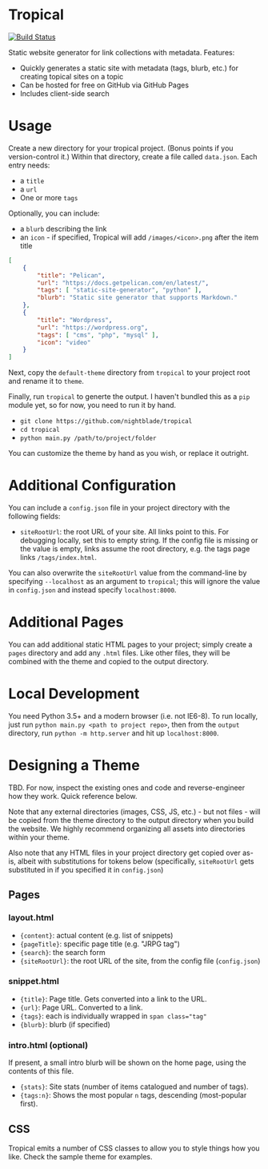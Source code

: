 # Tropical

[![Build Status](https://travis-ci.com/nightblade9/tropical.svg?branch=main)](https://travis-ci.com/nightblade9/tropical)

Static website generator for link collections with metadata. Features:

- Quickly generates a static site with metadata (tags, blurb, etc.) for creating topical sites on a topic
- Can be hosted for free on GitHub via GitHub Pages
- Includes client-side search

# Usage

Create a new directory for your tropical project. (Bonus points if you version-control it.) Within that directory, create a file called `data.json`. Each entry needs:

- a `title`
- a `url`
- One or more `tags`

Optionally, you can include:
- a `blurb` describing the link
- an `icon` - if specified, Tropical will add `/images/<icon>.png` after the item title 

```json
[
    {
        "title": "Pelican",
        "url": "https://docs.getpelican.com/en/latest/",
        "tags": [ "static-site-generator", "python" ],
        "blurb": "Static site generator that supports Markdown."
    },
    {
        "title": "Wordpress",
        "url": "https://wordpress.org",
        "tags": [ "cms", "php", "mysql" ],
        "icon": "video"
    }
]
```

Next, copy the `default-theme` directory from `tropical` to your project root and rename it to `theme`.

Finally, run `tropical` to generte the output.  I haven't bundled this as a `pip` module yet, so for now, you need to run it by hand.

- `git clone https://github.com/nightblade/tropical`
- `cd tropical`
- `python main.py /path/to/project/folder`

You can customize the theme by hand as you wish, or replace it outright.

# Additional Configuration

You can include a `config.json` file in your project directory with the following fields:

- `siteRootUrl`: the root URL of your site. All links point to this. For debugging locally, set this to empty string. If the config file is missing or the value is empty, links assume the root directory, e.g. the tags page links `/tags/index.html`.

You can also overwrite the `siteRootUrl` value from the command-line by specifying `--localhost` as an argument to `tropical`; this will ignore the value in `config.json` and instead specify `localhost:8000`.

# Additional Pages

You can add additional static HTML pages to your project; simply create a `pages` directory and add any `.html` files. Like other files, they will be combined with the theme and copied to the output directory.

# Local Development

You need Python 3.5+ and a modern browser (i.e. not IE6-8). To run locally, just run `python main.py <path to project repo>`, then from the `output` directory, run `python -m http.server` and hit up `localhost:8000`.

# Designing a Theme

TBD. For now, inspect the existing ones and code and reverse-engineer how they work. Quick reference below.

Note that any external directories (images, CSS, JS, etc.) - but not files - will be copied from the theme directory to the output directory when you build the website. We highly recommend organizing all assets into directories within your theme.

Also note that any HTML files in your project directory get copied over as-is, albeit with substitutions for tokens below (specifically, `siteRootUrl` gets substituted in if you specified it in `config.json`)

## Pages

### layout.html

- `{content}`: actual content (e.g. list of snippets)
- `{pageTitle}`: specific page title (e.g. "JRPG tag")
- `{search}`: the search form
- `{siteRootUrl}`: the root URL of the site, from the config file (`config.json`)

### snippet.html

- `{title}`: Page title. Gets converted into a link to the URL.
- `{url}`: Page URL. Converted to a link.
- `{tags}`: each is individually wrapped in `span class="tag"`
- `{blurb}`: blurb (if specified)

### intro.html (optional)

If present, a small intro blurb will be shown on the home page, using the contents of this file. 

- `{stats}`: Site stats (number of items catalogued and number of tags).
- `{tags:n}`: Shows the most popular `n` tags, descending (most-popular first).

## CSS

Tropical emits a number of CSS classes to allow you to style things how you like. Check the sample theme for examples.